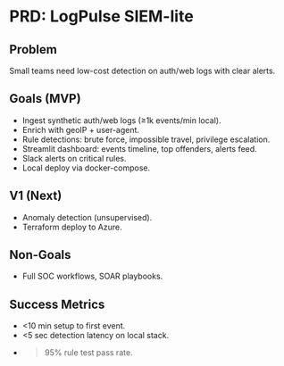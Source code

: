 # PRD: LogPulse SIEM-lite
## Problem
Small teams need low-cost detection on auth/web logs with clear alerts.

## Goals (MVP)
- Ingest synthetic auth/web logs (≥1k events/min local).
- Enrich with geoIP + user-agent.
- Rule detections: brute force, impossible travel, privilege escalation.
- Streamlit dashboard: events timeline, top offenders, alerts feed.
- Slack alerts on critical rules.
- Local deploy via docker-compose.

## V1 (Next)
- Anomaly detection (unsupervised).
- Terraform deploy to Azure.

## Non-Goals
- Full SOC workflows, SOAR playbooks.

## Success Metrics
- <10 min setup to first event.
- <5 sec detection latency on local stack.
- >95% rule test pass rate.



